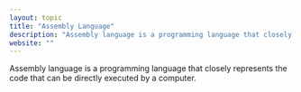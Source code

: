 ```yaml
---
layout: topic
title: "Assembly Language"
description: "Assembly language is a programming language that closely represents the code that can be directly executed by a computer."
website: ""
---
```


Assembly language is a programming language that closely represents the code that can be directly executed by a computer.

